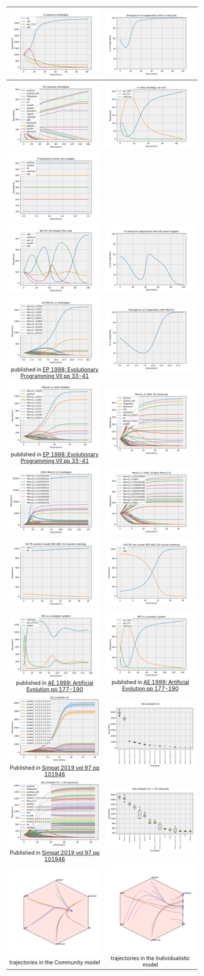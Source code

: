 | ![alt text](plot_4Classicals.png) | ![alt text](plot_4ClassicalsCooperation.png) |
|:-:|:-:|
| ![alt text](plot_Classicals.png) | ![alt text](plot_NastyWins.png) |
| ![alt text](plot_AllStayStable.png) | |
| ![alt text](plot_FiveComplex.png) | ![alt text](plot_FiveComplex_Cooperation.png) |
| ![alt text](plot_Mem11.png) published in [EP 1998: Evolutionary Programming VII pp 33-41](https://link.springer.com/chapter/10.1007%2FBFb0040757) | ![alt text](plot_Mem11Cooperation.png) |
| ![alt text](plot_Mem11WithGradual.png) published in [EP 1998: Evolutionary Programming VII pp 33-41](https://link.springer.com/chapter/10.1007%2FBFb0040757)| ![alt text](plot_Mem11WithClassicals.png) |
| ![alt text](plot_Mem12.png) | ![alt text](plot_Mem11With10BestMem12.png) |
| ![alt text](plot_InvasionBefore.png) | ![alt text](plot_InvasionAfter.png) |
| ![alt text](plot_ComplexSystem1.png) published in [AE 1999: Artificial Evolution pp 177-190](https://link.springer.com/chapter/10.1007%2F10721187_13) | ![alt text](plot_ComplexSystem2.png) published in [AE 1999: Artificial Evolution pp 177-190](https://link.springer.com/chapter/10.1007%2F10721187_13)  |
| ![alt text](plot_ProbaK2.png) Published in [Simpat 2019 vol 97 pp 101946](https://doi.org/10.1016/j.simpat.2019.101946) | ![alt text](plot_ProbaK2_boxplot.png) |
| ![alt text](plot_ProbaK2WithClassicals.png) Published in [Simpat 2019 vol 97 pp 101946](https://doi.org/10.1016/j.simpat.2019.101946) | ![alt text](plot_ProbaK2WithClassicals_boxplot.png) |
| ![alt text](plot_bag6_detInt_com_constant.png) trajectories in the Community model| ![alt text](plot_bag6_detInt_ind_constant.png)  trajectories in the Individualistic model|
